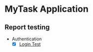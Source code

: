 # MyTask Application

## Report testing
+ Authentication
  + [x] [Login Test](https://htmlpreview.github.io/?https://github.com/dindamaylan/MyTask/blob/master/documents/reports/tests/testDebugUnitTest/classes/com.scrumteam.mytask.ui.auth.login.LoginViewModelTest.html) 